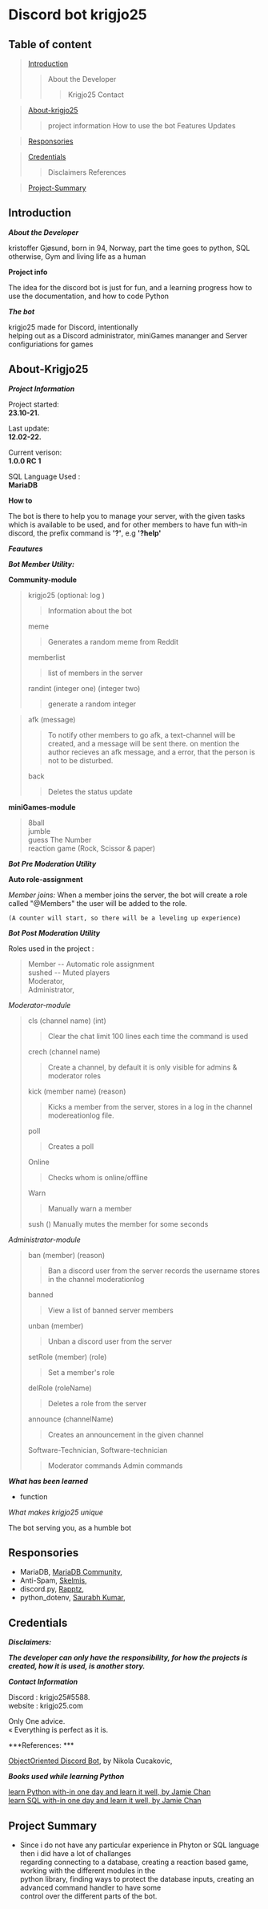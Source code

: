 # Discord bot krigjo25

## Table of content

> [Introduction](#Introduction)
>> About the Developer
>>> Krigjo25
>>> Contact

> [About-krigjo25](#About-krigjo25)
>> project information 
>> How to use the bot
>> Features
>> Updates

> [Responsories](#Responsories)

> [Credentials](#Credentials)
>> Disclaimers
>> References

> [Project-Summary](#project-Summary)

## Introduction

***About the Developer***

kristoffer Gjøsund, born in 94, Norway, part the time goes to python, SQL otherwise, Gym and living life as a human

**Project info**

The idea for the discord bot is just for fun, and a learning progress how to use the documentation, and how to code Python



***The bot***

krigjo25 made for Discord, intentionally<br>
helping out as a Discord administrator, miniGames mananger and Server configuriations for games

## About-Krigjo25

***Project Information***<br>

Project started: <br>
**23.10-21.**<br>

Last update: <br>
**12.02-22.**<br>

Current verison:<br>
**1.0.0 RC 1**

SQL Language Used :<br>
**MariaDB**

**How to**

The bot is there to help you to manage your server, with the given tasks which is available to be used, and for other members to have fun with-in discord,
the prefix command is **'?'**, e.g **'?help'**

***Feautures***

***Bot Member Utility:***

**Community-module**

> krigjo25 (optional: log )
>> Information about the bot
>
> meme
>> Generates a random meme from Reddit
>
> memberlist
>> list of members in the server
>
> randint (integer one) (integer two)
>> generate a random integer

> afk (message)
>> To notify other members to go afk, 
>> a text-channel will be created, and a message will be sent there.
>> on mention the author recieves an afk message, and a error, that the person is not to be disturbed.
>
> back
>> Deletes the status update

**miniGames-module**

> 8ball <br>
> jumble <br>
> guess The Number<br>
> reaction game (Rock, Scissor & paper)<br>

***Bot Pre Moderation Utility***

**Auto role-assignment**

*Member joins:*
    When a member joins the server, the bot will create a role called "@Members"
    the user will be added to the role.

    (A counter will start, so there will be a leveling up experience)


***Bot Post Moderation Utility***

Roles used in the project :

> Member        --  Automatic role assignment<br>
> sushed        --  Muted players<br>
> Moderator,<br>
> Administrator,<br>

*Moderator-module*

> cls (channel name) (int)
>> Clear the chat limit 100 lines each time the command is used
>
> crech (channel name)
>> Create a channel, by default it is only visible for admins & moderator roles
>
> kick (member name) (reason)
>> Kicks a member from the server, stores in a log in the channel modereationlog
>> file.
>
> poll
>> Creates a poll
>
>   Online
>>  Checks whom is online/offline
>
>   Warn
>>  Manually warn a member
>
>   sush ()
>   Manually mutes the member for some seconds

*Administrator-module*

> ban (member) (reason)
>> Ban a discord user from the server
>> records the username stores in the channel moderationlog
>
> banned
>> View a list of banned server members
>                           
> unban (member)
>> Unban a discord user from the server
>
> setRole (member) (role)
>> Set a member's role
>
> delRole (roleName)
>> Deletes a role from the server
>
>announce (channelName)
>> Creates an announcement in the given channel
>
>
> Software-Technician, Software-technician
>> Moderator commands
>> Admin commands

***What has been learned***

- function

*What makes krigjo25 unique*

The bot serving you, as a humble bot

## Responsories

- MariaDB, [MariaDB Community](https://github.com/mariadb-corporation/mariadb-connector-python), <br>
- Anti-Spam, [Skelmis](https://github.com/Skelmis/DPY-Anti-Spam/commits?author=Skelmis),<br>
- discord.py, [Rapptz](https://github.com/Rapptz/discord.py),  <br>
- python_dotenv, [Saurabh Kumar](https://github.com/motdotla/dotenv),<br>

 

## Credentials

***Disclaimers:***<br>

***The developer can only have the responsibility, for how the projects is created, how it is used,  is another story.***

***Contact Information***

Discord : krigjo25#5588.<br>
website : krigjo25.com

Only One advice.<br>
« Everything is perfect as it is.

***References: ***

[ObjectOriented Discord Bot](https://nik.re/posts/2021-09-25/object_oriented_discord_bot), by Nikola Cucakovic,

***Books used while learning Python***

[learn Python with-in one day and learn it well, by Jamie Chan](https://learncodingfast.com/)<br>
[learn SQL with-in one day and learn it well, by Jamie Chan](https://learncodingfast.com/)

## Project Summary

   
*   Since i do not have any particular experience in Phyton or SQL language then i did have a lot of challanges<br> 
    regarding connecting to a database, creating a reaction based game, working with the different modules in the<br>
    python library, finding ways to protect the database inputs, creating an advanced command handler to have some<br>
    control over the different parts of the bot.